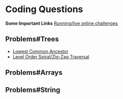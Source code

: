 # Coding Questions

**Some Important Links**
[Running/live online challenges](https://clist.by)

## Problems#Trees
 - [Lowest Common Ancestor](https://github.com/ashif14/coding-practice/blob/master/src/trees/LowerCommonAncestor.java)
 - [Level Order Spiral/Zig-Zag Traversal](https://github.com/ashif14/coding-practice/blob/master/src/trees/LevelOrderSpiral.java)

## Problems#Arrays

## Problems#String
